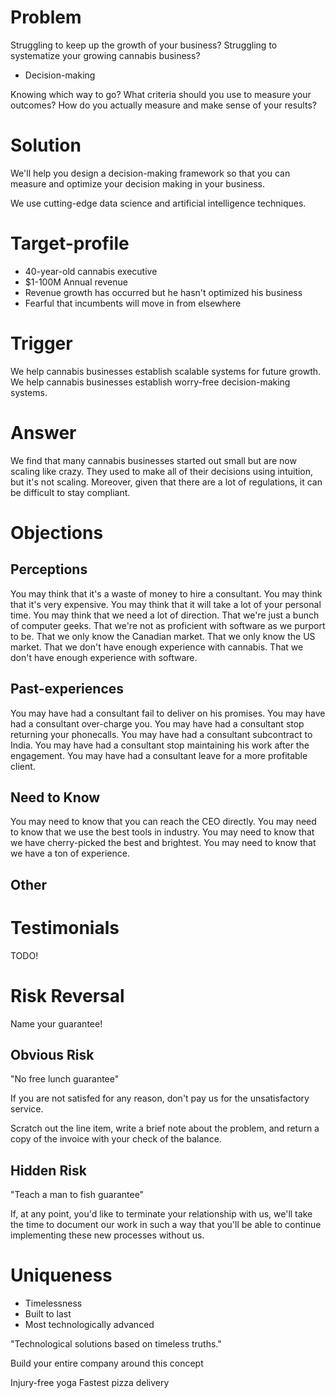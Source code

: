# Problem

Struggling to keep up the growth of your business?
Struggling to systematize your growing cannabis business?

* Decision-making

Knowing which way to go?
What criteria should you use to measure your outcomes?
How do you actually measure and make sense of your results?

# Solution

We'll help you design a decision-making framework so that you can measure and optimize your decision making in your business.

We use cutting-edge data science and artificial intelligence techniques.

# Target-profile

* 40-year-old cannabis executive
* $1-100M Annual revenue
* Revenue growth has occurred but he hasn't optimized his business
* Fearful that incumbents will move in from elsewhere

# Trigger

We help cannabis businesses establish scalable systems for future growth.
We help cannabis businesses establish worry-free decision-making systems.

# Answer

We find that many cannabis businesses started out small but are now scaling like crazy.
They used to make all of their decisions using intuition, but it's not scaling.
Moreover, given that there are a lot of regulations, it can be difficult to stay compliant.

# Objections

## Perceptions

You may think that it's a waste of money to hire a consultant.
You may think that it's very expensive.
You may think that it will take a lot of your personal time.
You may think that we need a lot of direction.
That we're just a bunch of computer geeks.
That we're not as proficient with software as we purport to be.
That we only know the Canadian market.
That we only know the US market.
That we don't have enough experience with cannabis.
That we don't have enough experience with software.

## Past-experiences

You may have had a consultant fail to deliver on his promises.
You may have had a consultant over-charge you.
You may have had a consultant stop returning your phonecalls.
You may have had a consultant subcontract to India.
You may have had a consultant stop maintaining his work after the engagement.
You may have had a consultant leave for a more profitable client.

## Need to Know

You may need to know that you can reach the CEO directly.
You may need to know that we use the best tools in industry.
You may need to know that we have cherry-picked the best and brightest.
You may need to know that we have a ton of experience.

## Other


# Testimonials

TODO!

# Risk Reversal

Name your guarantee!

## Obvious Risk

"No free lunch guarantee"

If you are not satisfed for any reason, don't pay us for the unsatisfactory service.

Scratch out the line item, write a brief note about the problem, and return a copy of the invoice with your check of the balance.

## Hidden Risk

"Teach a man to fish guarantee"

If, at any point, you'd like to terminate your relationship with us, we'll take the time to document our work in such a way that you'll be able to continue implementing these new processes without us.

# Uniqueness

* Timelessness
* Built to last
* Most technologically advanced

"Technological solutions based on timeless truths."

Build your entire company around this concept

Injury-free yoga
Fastest pizza delivery
